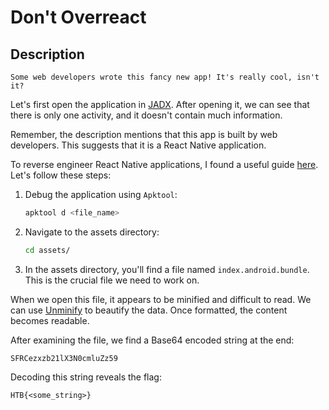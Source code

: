 # Don't Overreact

## Description

```
Some web developers wrote this fancy new app! It's really cool, isn't it?
```

Let's first open the application in [JADX](https://github.com/skylot/jadx). After opening it, we can see that there is only one activity, and it doesn't contain much information.

Remember, the description mentions that this app is built by web developers. This suggests that it is a React Native application.

To reverse engineer React Native applications, I found a useful guide [here](https://securityqueens.co.uk/android-attack-reversing-react-native-applications/). Let's follow these steps:

1. Debug the application using `Apktool`:
    ```bash
    apktool d <file_name>
    ```
2. Navigate to the assets directory:
    ```bash
    cd assets/
    ```
3. In the assets directory, you'll find a file named `index.android.bundle`. This is the crucial file we need to work on.

When we open this file, it appears to be minified and difficult to read. We can use [Unminify](https://unminify.com) to beautify the data. Once formatted, the content becomes readable.

After examining the file, we find a Base64 encoded string at the end:
```
SFRCezxzb21lX3N0cmluZz59
```

Decoding this string reveals the flag:
```
HTB{<some_string>}
```
